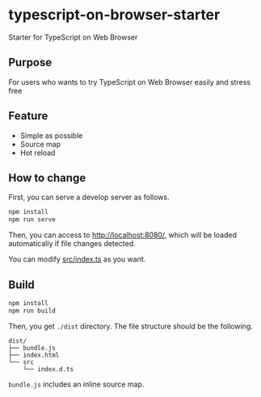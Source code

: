 # typescript-on-browser-starter

Starter for TypeScript on Web Browser

## Purpose
For users who wants to try TypeScript on Web Browser easily and stress free

## Feature
* Simple as possible
* Source map
* Hot reload

## How to change

First, you can serve a develop server as follows.

```bash
npm install
npm run serve
```

Then, you can access to <http://localhost:8080/>, which will be loaded automatically if file changes detected.

You can modify [src/index.ts](src/index.ts) as you want.

## Build

```bash
npm install
npm run build
```

Then, you get `./dist` directory. The file structure should be the following.

```
dist/
├── bundle.js
├── index.html
└── src
    └── index.d.ts
```

`bundle.js` includes an inline source map.
